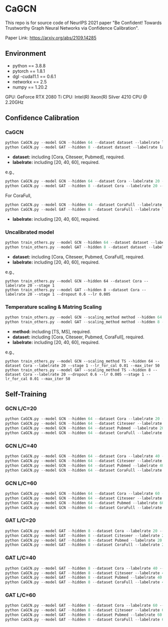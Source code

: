 # CaGCN

This repo is for source code of NeurIPS 2021 paper "Be Confident! Towards Trustworthy Graph Neural
Networks via Confidence Calibration".

Paper Link: https://arxiv.org/abs/2109.14285

## Environment

- python == 3.8.8
- pytorch == 1.8.1
- dgl -cuda11.1 == 0.6.1
- networkx == 2.5
- numpy == 1.20.2

GPU: GeForce RTX 2080 Ti
CPU: Intel(R) Xeon(R) Silver 4210 CPU @ 2.20GHz



## Confidence Calibration

### CaGCN

```python
python CaGCN.py --model GCN --hidden 64 --dataset dataset --labelrate labelrate --stage 1 --lr_for_cal 0.01 --l2_for_cal 5e-3
python CaGCN.py --model GAT --hidden 8 --dataset dataset --labelrate labelrate --dropout 0.6 --lr 0.005 --stage 1 --lr_for_cal 0.01 --l2_for_cal 5e-3
```

- **dataset:**  including [Cora, Citeseer, Pubmed], required.
- **labelrate:** including [20, 40, 60], required.

e.g.,

```python
python CaGCN.py --model GCN --hidden 64 --dataset Cora --labelrate 20 --stage 1 --lr_for_cal 0.01 --l2_for_cal 5e-3
python CaGCN.py --model GAT --hidden 8 --dataset Cora --labelrate 20 --dropout 0.6 --lr 0.005 --stage 1 --lr_for_cal 0.01 --l2_for_cal 5e-3
```

For CoraFull,

```python
python CaGCN.py --model GCN --hidden 64 --dataset CoraFull --labelrate labelrate --stage 1 --lr_for_cal 0.01 --l2_for_cal 0.03
python CaGCN.py --model GAT --hidden 8 --dataset CoraFull --labelrate labelrate --dropout 0.6 --lr 0.005 --stage 1 --lr_for_cal 0.01 --l2_for_cal 0.03
```

- **labelrate:** including [20, 40, 60], required.

### Uncalibrated model

```python
python train_others.py --model GCN --hidden 64 --dataset dataset --labelrate labelrate --stage 1 
python train_others.py --model GAT --hidden 8 --dataset dataset --labelrate labelrate --stage 1 --dropout 0.6 --lr 0.005
```

- **dataset:**  including [Cora, Citeseer, Pubmed, CoraFull], required.
- **labelrate:** including [20, 40, 60], required.

e.g.,

```
python train_others.py --model GCN --hidden 64 --dataset Cora --labelrate 20 --stage 1
python train_others.py --model GAT --hidden 8 --dataset Cora --labelrate 20 --stage 1 --dropout 0.6 --lr 0.005
```



### Temperature scaling & Matring Scaling

```python
python train_others.py --model GCN --scaling_method method --hidden 64 --dataset dataset --labelrate labelrate --stage 1 --lr_for_cal 0.01 --max_iter 50
python train_others.py --model GAT --scaling_method method --hidden 8 --dataset dataset --labelrate labelrate --dropout 0.6 --lr 0.005 --stage 1 --lr_for_cal 0.01 --max_iter 50
```

- **method:** including [TS, MS], required.
- **dataset:**  including [Cora, Citeseer, Pubmed, CoraFull], required.
- **labelrate:** including [20, 40, 60], required.

e.g.,

```
python train_others.py --model GCN --scaling_method TS --hidden 64 --dataset Cora --labelrate 20 --stage 1 --lr_for_cal 0.01 --max_iter 50
python train_others.py --model GAT --scaling_method TS --hidden 8 --dataset Cora --labelrate 20 --dropout 0.6 --lr 0.005 --stage 1 --lr_for_cal 0.01 --max_iter 50
```

## Self-Training

### GCN L/C=20

```python
python CaGCN.py --model GCN --hidden 64 --dataset Cora --labelrate 20 --stage 4 --lr_for_cal 0.001 --l2_for_cal 5e-3 --epoch_for_st 200 --threshold 0.8
python CaGCN.py --model GCN --hidden 64 --dataset Citeseer --labelrate 20 --stage 5 --lr_for_cal 0.001 --l2_for_cal 5e-3 --epoch_for_st 150 --threshold 0.9
python CaGCN.py --model GCN --hidden 64 --dataset Pubmed --labelrate 20 --stage 6 --lr_for_cal 0.001 --l2_for_cal 5e-3 --epoch_for_st 100 --threshold 0.8
python CaGCN.py --model GCN --hidden 64 --dataset CoraFull --labelrate 20 --stage 4 --lr_for_cal 0.001 --l2_for_cal 0.03 --epoch_for_st 500 --threshold 0.85
```

### GCN L/C=40

```python
python CaGCN.py --model GCN --hidden 64 --dataset Cora --labelrate 40 --stage 2 --lr_for_cal 0.001 --l2_for_cal 5e-3 --epoch_for_st 200 --threshold 0.8
python CaGCN.py --model GCN --hidden 64 --dataset Citeseer --labelrate 40 --stage 2 --lr_for_cal 0.001 --l2_for_cal 5e-3 --epoch_for_st 150 --threshold 0.85
python CaGCN.py --model GCN --hidden 64 --dataset Pubmed --labelrate 40 --stage 4 --lr_for_cal 0.001 --l2_for_cal 5e-3 --epoch_for_st 100 --threshold 0.8
python CaGCN.py --model GCN --hidden 64 --dataset CoraFull --labelrate 40 --stage 4 --lr_for_cal 0.001 --l2_for_cal 0.03 --epoch_for_st 500 --threshold 0.99
```

### GCN L/C=60

```python
python CaGCN.py --model GCN --hidden 64 --dataset Cora --labelrate 60 --stage 4 --lr_for_cal 0.001 --l2_for_cal 5e-3 --epoch_for_st 200 --threshold 0.8
python CaGCN.py --model GCN --hidden 64 --dataset Citeseer --labelrate 60 --stage 2 --lr_for_cal 0.001 --l2_for_cal 5e-3 --epoch_for_st 150 --threshold 0.8
python CaGCN.py --model GCN --hidden 64 --dataset Pubmed --labelrate 60 --stage 3 --lr_for_cal 0.001 --l2_for_cal 5e-3 --epoch_for_st 100 --threshold 0.6
python CaGCN.py --model GCN --hidden 64 --dataset CoraFull --labelrate 60 --stage 5 --lr_for_cal 0.001 --l2_for_cal 0.03 --epoch_for_st 500 --threshold 0.9
```

### GAT L/C=20

```python
python CaGCN.py --model GAT --hidden 8 --dataset Cora --labelrate 20 --dropout 0.6 --lr 0.005 --stage 6 --lr_for_cal 0.001 --l2_for_cal 5e-3 --epoch_for_st 200 --threshold 0.8
python CaGCN.py --model GAT --hidden 8 --dataset Citeseer --labelrate 20 --dropout 0.6 --lr 0.005 --stage 3 --lr_for_cal 0.001 --l2_for_cal 5e-3 --epoch_for_st 150 --threshold 0.7
python CaGCN.py --model GAT --hidden 8 --dataset Pubmed --labelrate 20 --dropout 0.6 --lr 0.005 --weight_decay 1e-3 --stage 2 --lr_for_cal 0.001 --l2_for_cal 5e-3 --epoch_for_st 100 --threshold 0.8 
python CaGCN.py --model GAT --hidden 8 --dataset CoraFull --labelrate 20 --dropout 0.6 --lr 0.005 --stage 5 --lr_for_cal 0.001 --l2_for_cal 0.03 --epoch_for_st 500 --threshold 0.95
```

### GAT L/C=40

```python
python CaGCN.py --model GAT --hidden 8 --dataset Cora --labelrate 40 --dropout 0.6 --lr 0.005 --stage 4 --lr_for_cal 0.001 --l2_for_cal 5e-3 --epoch_for_st 200 --threshold 0.9
python CaGCN.py --model GAT --hidden 8 --dataset Citeseer --labelrate 40 --dropout 0.6 --lr 0.005 --stage 2 --lr_for_cal 0.001 --l2_for_cal 5e-3 --epoch_for_st 150 --threshold 0.8
python CaGCN.py --model GAT --hidden 8 --dataset Pubmed --labelrate 40 --dropout 0.6 --lr 0.005 --weight_decay 1e-3 --stage 2 --lr_for_cal 0.001 --l2_for_cal 5e-3 --epoch_for_st 100 --threshold 0.8 
python CaGCN.py --model GAT --hidden 8 --dataset CoraFull --labelrate 40 --dropout 0.6 --lr 0.005 --stage 2 --lr_for_cal 0.001 --l2_for_cal 0.03 --epoch_for_st 500 --threshold 0.95
```

### GAT L/C=60

```PYTHON
python CaGCN.py --model GAT --hidden 8 --dataset Cora --labelrate 60 --dropout 0.6 --lr 0.005 --stage 2 --lr_for_cal 0.001 --l2_for_cal 5e-3 --epoch_for_st 200 --threshold 0.8
python CaGCN.py --model GAT --hidden 8 --dataset Citeseer --labelrate 60 --dropout 0.6 --lr 0.005 --stage 6 --lr_for_cal 0.001 --l2_for_cal 5e-3 --epoch_for_st 150 --threshold 0.8
python CaGCN.py --model GAT --hidden 8 --dataset Pubmed --labelrate 60 --dropout 0.6 --lr 0.005 --weight_decay 1e-3 --stage 3 --lr_for_cal 0.001 --l2_for_cal 5e-3 --epoch_for_st 100 --threshold 0.85 
python CaGCN.py --model GAT --hidden 8 --dataset CoraFull --labelrate 60 --dropout 0.6 --lr 0.005 --stage 2 --lr_for_cal 0.001 --l2_for_cal 0.03 --epoch_for_st 500 --threshold 0.95
```

